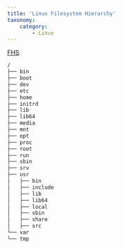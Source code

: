 ```yaml
---
title: 'Linux Filesystem Hierarchy'
taxonomy:
    category:
        - Linux
---
```


[FHS](https://www.tldp.org/LDP/Linux-Filesystem-Hierarchy/html/)
```bash
/
├── bin
├── boot
├── dev
├── etc
├── home
├── initrd
├── lib
├── lib64
├── media
├── mnt
├── opt
├── proc
├── root
├── run
├── sbin
├── srv 
├── usr 
│   ├── bin 
│   ├── include 
│   ├── lib 
│   ├── lib64
│   ├── local 
│   ├── sbin 
│   ├── share 
│   ├── src 
└── var 
└── tmp 
```